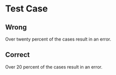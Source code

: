 # Test Case

## Wrong

Over twenty percent of the cases result in an error.

## Correct

Over 20 percent of the cases result in an error.

